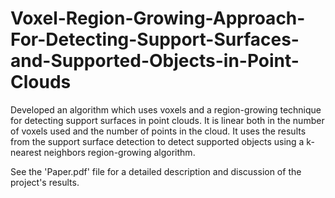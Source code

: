 # Voxel-Region-Growing-Approach-For-Detecting-Support-Surfaces-and-Supported-Objects-in-Point-Clouds
Developed an algorithm which uses voxels and a region-growing technique for detecting support surfaces in point clouds. It is linear both in the number of voxels used and the number of points in the cloud. It uses the results from the support surface detection to detect supported objects using a k-nearest neighbors region-growing algorithm.

See the 'Paper.pdf' file for a detailed description and discussion of the project's results.

